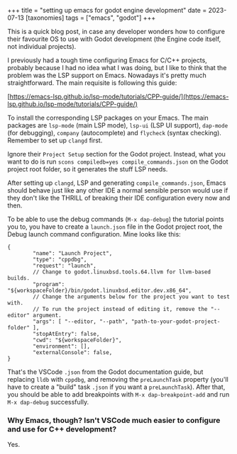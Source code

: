 +++
title = "setting up emacs for godot engine development"
date = 2023-07-13
[taxonomies]
tags = ["emacs", "godot"]
+++

This is a quick blog post, in case any developer wonders how to configure their favourite OS to use with Godot development (the Engine code itself, not individual projects).

I previously had a tough time configuring Emacs for C/C++ projects, probably because I had no idea what I was doing, but I like to think that the problem was the LSP support on Emacs. Nowadays it's pretty much straightforward. The main requisite is following this guide:

[https://emacs-lsp.github.io/lsp-mode/tutorials/CPP-guide/](https://emacs-lsp.github.io/lsp-mode/tutorials/CPP-guide/)

To install the corresponding LSP packages on your Emacs. The main packages are `lsp-mode` (main LSP mode), `lsp-ui` (LSP UI support), `dap-mode` (for debugging), `company` (autocomplete) and `flycheck` (syntax checking). Remember to set up `clangd` first.

Ignore their `Project Setup` section for the Godot project. Instead, what you want to do is run `scons compiledb=yes compile_commands.json` on the Godot project root folder, so it generates the stuff LSP needs.

After setting up `clangd`, LSP and generating `compile_commands.json`, Emacs should behave just like any other IDE a normal sensible person would use if they don't like the THRILL of breaking their IDE configuration every now and then.

To be able to use the debug commands (`M-x dap-debug`) the tutorial points you to, you have to create a `launch.json` file in the Godot project root, the Debug launch command configuration. Mine looks like this:

```
{
		"name": "Launch Project",
		"type": "cppdbg",
		"request": "launch",
		// Change to godot.linuxbsd.tools.64.llvm for llvm-based builds.
		"program": "${workspaceFolder}/bin/godot.linuxbsd.editor.dev.x86_64",
		// Change the arguments below for the project you want to test with.
		// To run the project instead of editing it, remove the "--editor" argument.
		"args": [ "--editor, "--path", "path-to-your-godot-project-folder" ],
		"stopAtEntry": false,
		"cwd": "${workspaceFolder}",
		"environment": [],
		"externalConsole": false,
}
```

That's the VSCode `.json` from the Godot documentation guide, but replacing `lldb` with `cppdbg`, and removing the `preLaunchTask` property (you'll have to create a "build" task `.json` if you want a `preLaunchTask`). After that, you should be able to add breakpoints with `M-x dap-breakpoint-add` and run `M-x dap-debug` successfully.

### Why Emacs, though? Isn't VSCode much easier to configure and use for C++ development?

Yes.
